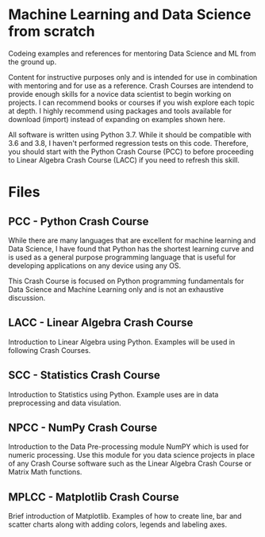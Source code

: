 # Machine Learning and Data Science from scratch
Codeing examples and references for mentoring Data Science and ML from the ground up.

Content for instructive purposes only and is intended for use in combination with mentoring and for use as a reference. Crash Courses are intendend to provide enough skills for a novice data scientist to begin working on projects. I can recommend books or courses if you wish explore each topic at depth. I highly recommend using packages and tools available for download (import) instead of expanding on examples shown here. 

All software is written using Python 3.7. While it should be compatible with 3.6 and 3.8, I haven't performed regression tests on this code.
Therefore, you should start with the Python Crash Course (PCC) to before proceeding to Linear Algebra Crash Course (LACC) if you need to refresh this skill.

# Files
## PCC - Python Crash Course
While there are many languages that are excellent for machine learning and Data Science, I have found that Python has the shortest learning curve and is used as a general purpose programming language that is useful for developing applications on any device using any OS.

This Crash Course is focused on Python programming fundamentals for Data Science and Machine Learning only and is not an exhaustive discussion.

## LACC - Linear Algebra Crash Course
Introduction to Linear Algebra using Python. Examples will be used in following Crash Courses.

## SCC - Statistics Crash Course
Introduction to Statistics using Python. Example uses are in data preprocessing and data visulation.

## NPCC - NumPy Crash Course
Introduction to the Data Pre-processing module NumPY which is used for numeric processing. Use this module for you data science projects in place of any Crash Course software such as the Linear Algebra Crash Course or Matrix Math functions.

## MPLCC - Matplotlib Crash Course
Brief introduction of Matplotlib. Examples of how to create line, bar and scatter charts along with adding colors, legends and labeling axes.

